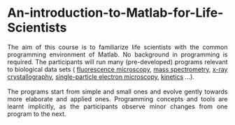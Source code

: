 # An-introduction-to-Matlab-for-Life-Scientists
<p align="justify">
The aim of this course is to familiarize life scientists with the common programming environment of Matlab. No background in programming is required. The participants will run many (pre-developed) programs relevant to biological data sets (
<a href="../../blob/master/Exercise-4/ex4_11.m" target="_blank">fluorescence microscopy</a>, 
<a href="../../blob/master/Exercise-2/ex2_12.m" target="_blank">mass spectrometry</a>, 
<a href="../../blob/master/Exercise-3/ex3_6.m" target="_blank">x-ray crystallography</a>, 
<a href="../../blob/master/Exercise-6/ex6_8.m" target="_blank">single-particle electron microscopy</a>, 
<a href="../../blob/master/Exercise-7/ex7_9.m" target="_blank">kinetics</a> 
...). 
<br /><br />
The programs start from simple and small ones and evolve gently towards more elaborate and applied ones. Programming concepts and tools are learnt implicitly, as the participants observe minor changes from one program to the next.
</p>
